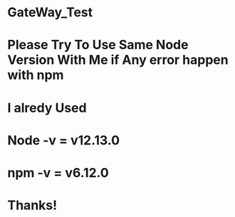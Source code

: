 # GateWay_Test

# Please Try To Use Same Node Version With Me if Any error happen with npm

# I alredy Used

# Node -v = v12.13.0

# npm -v = v6.12.0

# Thanks!
